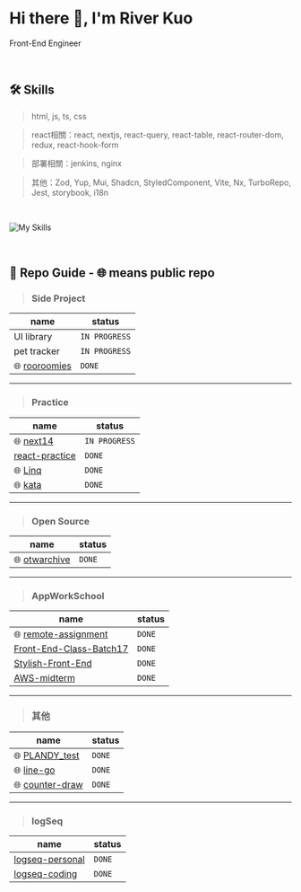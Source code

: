 # Hi there 👋, I'm River Kuo
Front-End Engineer

<br/>

🛠 Skills
---

> html, js, ts, css


> react相關：react, nextjs, react-query, react-table, react-router-dom, redux, react-hook-form


> 部署相關：jenkins, nginx


> 其他：Zod, Yup, Mui, Shadcn, StyledComponent, Vite, Nx, TurboRepo, Jest, storybook, i18n

<br/>

![My Skills](https://go-skill-icons.vercel.app/api/icons?i=javascript,typescript,html,css,react,nextjs,redux,styledcomponents,nginx,jenkins,reactquery,storybook&perline=10)


<br/>

📁 Repo Guide - :globe_with_meridians: means public repo
---
> ### Side Project

| name  | status |
| ----- | -------- |
| UI library | `IN PROGRESS` |
| pet tracker | `IN PROGRESS` |
|  :globe_with_meridians: [rooroomies](https://github.com/riverkuo/rooroomies) | `DONE` |

---

> ### Practice

| name  | status |
| ----- | -------- |
| :globe_with_meridians: [next14](https://github.com/riverkuo/next14) | `IN PROGRESS` |
| [react-practice](https://github.com/riverkuo/react-practice) | `DONE` |
| :globe_with_meridians: [Linq](https://github.com/riverkuo/Linq) | `DONE` |
| :globe_with_meridians: [kata](https://github.com/riverkuo/kata) | `DONE` |

---

> ### Open Source

| name  | status |
| ----- | -------- |
| :globe_with_meridians: [otwarchive](https://github.com/riverkuo/otwarchive) | `DONE` |

---

> ### AppWorkSchool

| name  | status |
| ----- | -------- |
| :globe_with_meridians: [remote-assignment](https://github.com/riverkuo/remote-assignment) | `DONE` |
| [Front-End-Class-Batch17](https://github.com/riverkuo/Front-End-Class-Batch17) | `DONE` |
| [Stylish-Front-End](https://github.com/riverkuo/Stylish-Front-End) | `DONE` |
| [AWS-midterm](https://github.com/riverkuo/AWS-midterm) | `DONE` |

---

> ### 其他

| name  | status |
| ----- | -------- |
| :globe_with_meridians: [PLANDY_test](https://github.com/riverkuo/PLANDY_test) | `DONE` |
| :globe_with_meridians: [line-go](https://github.com/riverkuo/line-go) | `DONE` |
| :globe_with_meridians: [counter-draw](https://github.com/riverkuo/counter-draw) | `DONE` |

---

> ### logSeq

| name  | status |
| ----- | -------- |
| [logseq-personal](https://github.com/riverkuo/logseq-personal) | `DONE` |
| [logseq-coding](https://github.com/riverkuo/logseq-coding) | `DONE` |

